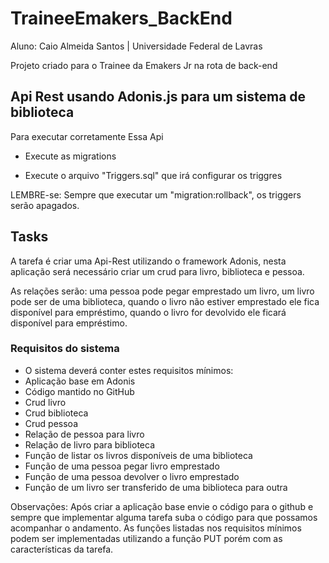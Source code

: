# TraineeEmakers_BackEnd
Aluno: Caio Almeida Santos | Universidade Federal de Lavras

Projeto criado para o Trainee da Emakers Jr na rota de back-end
## Api Rest usando Adonis.js para um sistema de biblioteca 

Para executar corretamente Essa Api

  * Execute as migrations 
  
  * Execute o arquivo "Triggers.sql" que irá configurar os triggres
 
 LEMBRE-se: Sempre que executar um "migration:rollback", os triggers serão apagados.
 
## Tasks 
A tarefa é criar uma Api-Rest utilizando o framework Adonis, nesta aplicação será necessário criar um crud para livro, biblioteca e pessoa. 

As relações serão: 
uma pessoa pode pegar emprestado um livro, um livro pode ser de uma biblioteca, quando o livro não estiver emprestado 
ele fica disponível para empréstimo, quando o livro for devolvido ele ficará disponível para empréstimo.

### Requisitos do sistema

* O sistema deverá conter estes requisitos mínimos:
* Aplicação base em Adonis
* Código mantido no GitHub
* Crud livro
* Crud biblioteca
* Crud pessoa
* Relação de pessoa para livro
* Relação de livro para biblioteca
* Função de listar os livros disponíveis de uma biblioteca
* Função de uma pessoa pegar livro emprestado
* Função de uma pessoa devolver o livro emprestado
* Função de um livro ser transferido de uma biblioteca para outra

Observações:
Após criar a aplicação base envie o código para o github e sempre que implementar alguma tarefa suba o código para que possamos acompanhar o andamento. 
As funções listadas nos requisitos mínimos podem ser implementadas utilizando a função PUT porém com as características da tarefa.
